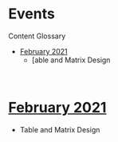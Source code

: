 # Events

Content Glossary

- [February 2021](#february-2021)
  - [able and Matrix Design

</br>

# [February 2021](https://github.com/stlpbiug/Events/blob/main/2021_FEB.md)

- Table and Matrix Design

